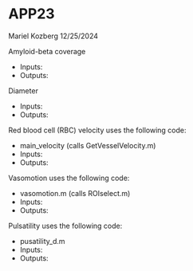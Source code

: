 # APP23
Mariel Kozberg
12/25/2024 

Amyloid-beta coverage  
- Inputs:
- Outputs: 

Diameter
- Inputs:
- Outputs: 

Red blood cell (RBC) velocity uses the following code: 
- main_velocity (calls GetVesselVelocity.m)
- Inputs:
- Outputs: 

Vasomotion uses the following code: 
- vasomotion.m (calls ROIselect.m)
- Inputs:
- Outputs: 

Pulsatility uses the following code: 
- pusatility_d.m
- Inputs:
- Outputs: 
